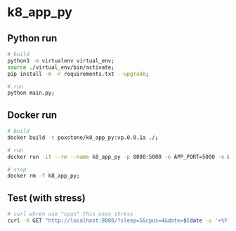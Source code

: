 # k8_app_py

## Python run
```bash
# build
python3 -m virtualenv virtual_env;
source ./virtual_env/bin/activate;
pip install -m -r requirements.txt --upgrade;

# run
python main.py;
```

## Docker run
```bash
# build
docker build -t poxstone/k8_app_py:vp.0.0.1a ./;

# run
docker run -it --rm --name k8_app_py -p 8080:5000 -e APP_PORT=5000 -e WORKERS=3 -e TIMEOUT=120 -e VERSION_DEP='vp.0.0.1a' poxstone/k8_app_py:vp.0.0.1a;

# stop
docker rm -f k8_app_py;
```

## Test (with stress)
```bash
# curl whren use "cpus" this uses stress
curl -X GET "http://localhost:8080/?sleep=5&cpus=4&date=$(date -u '+%Y-%m-%d_%H:%M:%S.%N')";
```
